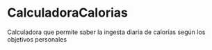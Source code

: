 # CalculadoraCalorias
Calculadora que permite saber la ingesta diaria de calorías según los objetivos personales
